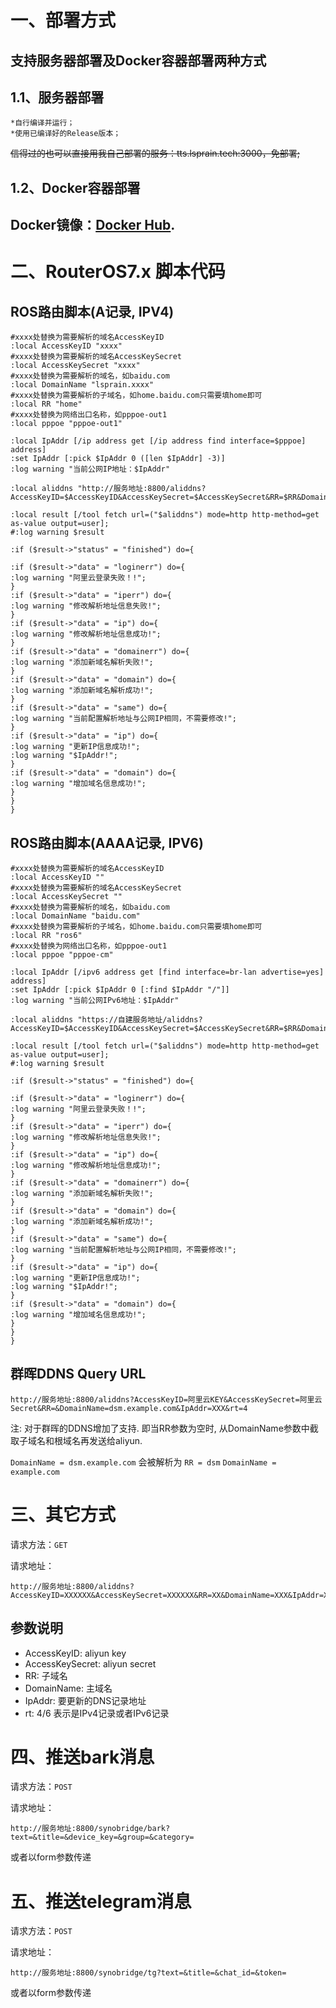# 一、部署方式
支持服务器部署及Docker容器部署两种方式
---
## 1.1、服务器部署
    *自行编译并运行；   
    *使用已编译好的Release版本；  
   ~~信得过的也可以直接用我自己部署的服务：tts.lsprain.tech:3000，免部署;~~
## 1.2、Docker容器部署
Docker镜像：[Docker Hub](https://hub.docker.com/r/slk1133/aliddns).  
---



# 二、RouterOS7.x 脚本代码

## ROS路由脚本(A记录, IPV4)  

```
#xxxx处替换为需要解析的域名AccessKeyID  
:local AccessKeyID "xxxx"  
#xxxx处替换为需要解析的域名AccessKeySecret  
:local AccessKeySecret "xxxx"   
#xxxx处替换为需要解析的域名，如baidu.com  
:local DomainName "lsprain.xxxx"  
#xxxx处替换为需要解析的子域名，如home.baidu.com只需要填home即可   
:local RR "home"   
#xxxx处替换为网络出口名称，如pppoe-out1  
:local pppoe "pppoe-out1"   

:local IpAddr [/ip address get [/ip address find interface=$pppoe] address]  
:set IpAddr [:pick $IpAddr 0 ([len $IpAddr] -3)]  
:log warning "当前公网IP地址：$IpAddr"  

:local aliddns "http://服务地址:8800/aliddns?AccessKeyID=$AccessKeyID&AccessKeySecret=$AccessKeySecret&RR=$RR&DomainName=$DomainName&IpAddr=$IpAddr"  

:local result [/tool fetch url=("$aliddns") mode=http http-method=get as-value output=user];  
#:log warning $result  

:if ($result->"status" = "finished") do={  

:if ($result->"data" = "loginerr") do={  
:log warning "阿里云登录失败！!";  
}  
:if ($result->"data" = "iperr") do={  
:log warning "修改解析地址信息失败!";  
}  
:if ($result->"data" = "ip") do={  
:log warning "修改解析地址信息成功!";  
}  
:if ($result->"data" = "domainerr") do={  
:log warning "添加新域名解析失败!";  
}  
:if ($result->"data" = "domain") do={  
:log warning "添加新域名解析成功!";  
}  
:if ($result->"data" = "same") do={  
:log warning "当前配置解析地址与公网IP相同，不需要修改!";  
}  
:if ($result->"data" = "ip") do={  
:log warning "更新IP信息成功!";  
:log warning "$IpAddr!";  
}  
:if ($result->"data" = "domain") do={  
:log warning "增加域名信息成功!";  
}  
}  
}  
```
## ROS路由脚本(AAAA记录, IPV6)

```
#xxxx处替换为需要解析的域名AccessKeyID  
:local AccessKeyID ""  
#xxxx处替换为需要解析的域名AccessKeySecret  
:local AccessKeySecret ""   
#xxxx处替换为需要解析的域名，如baidu.com  
:local DomainName "baidu.com"  
#xxxx处替换为需要解析的子域名，如home.baidu.com只需要填home即可   
:local RR "ros6"   
#xxxx处替换为网络出口名称，如pppoe-out1  
:local pppoe "pppoe-cm"   

:local IpAddr [/ipv6 address get [find interface=br-lan advertise=yes] address]
:set IpAddr [:pick $IpAddr 0 [:find $IpAddr "/"]]  
:log warning "当前公网IPv6地址：$IpAddr"  

:local aliddns "https://自建服务地址/aliddns?AccessKeyID=$AccessKeyID&AccessKeySecret=$AccessKeySecret&RR=$RR&DomainName=$DomainName&rt=6&IpAddr=$IpAddr"  

:local result [/tool fetch url=("$aliddns") mode=http http-method=get as-value output=user];  
#:log warning $result  

:if ($result->"status" = "finished") do={  

:if ($result->"data" = "loginerr") do={  
:log warning "阿里云登录失败！!";  
}  
:if ($result->"data" = "iperr") do={  
:log warning "修改解析地址信息失败!";  
}  
:if ($result->"data" = "ip") do={  
:log warning "修改解析地址信息成功!";  
}  
:if ($result->"data" = "domainerr") do={  
:log warning "添加新域名解析失败!";  
}  
:if ($result->"data" = "domain") do={  
:log warning "添加新域名解析成功!";  
}  
:if ($result->"data" = "same") do={  
:log warning "当前配置解析地址与公网IP相同，不需要修改!";  
}  
:if ($result->"data" = "ip") do={  
:log warning "更新IP信息成功!";  
:log warning "$IpAddr!";  
}  
:if ($result->"data" = "domain") do={  
:log warning "增加域名信息成功!";  
}  
}  
}  
```

## 群晖DDNS Query URL

```
http://服务地址:8800/aliddns?AccessKeyID=阿里云KEY&AccessKeySecret=阿里云Secret&RR=&DomainName=dsm.example.com&IpAddr=XXX&rt=4
```

注: 对于群晖的DDNS增加了支持. 即当RR参数为空时, 从DomainName参数中截取子域名和根域名再发送给aliyun.

`DomainName = dsm.example.com` 会被解析为  `RR = dsm`  `DomainName = example.com`

# 三、其它方式
请求方法：`GET`

请求地址：
```
http://服务地址:8800/aliddns?AccessKeyID=XXXXXX&AccessKeySecret=XXXXXX&RR=XX&DomainName=XXX&IpAddr=XXX&rt=4
```

## 参数说明

- AccessKeyID: aliyun key
- AccessKeySecret: aliyun secret
- RR: 子域名
- DomainName: 主域名
- IpAddr: 要更新的DNS记录地址
- rt: 4/6 表示是IPv4记录或者IPv6记录

# 四、推送bark消息

请求方法：`POST`

请求地址：
```
http://服务地址:8800/synobridge/bark?text=&title=&device_key=&group=&category=
```
或者以form参数传递

# 五、推送telegram消息

请求方法：`POST`

请求地址：
```
http://服务地址:8800/synobridge/tg?text=&title=&chat_id=&token=
```
或者以form参数传递
